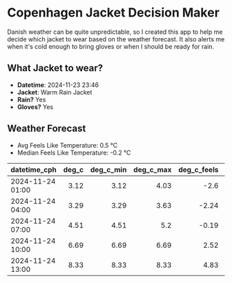 
# Copenhagen Jacket Decision Maker

Danish weather can be quite unpredictable, so I created this app to help me decide which jacket to wear based on the weather forecast. 
It also alerts me when it's cold enough to bring gloves or when I should be ready for rain.

## What Jacket to wear?

- **Datetime**: 2024-11-23 23:46
- **Jacket**: Warm Rain Jacket
- **Rain?** Yes
- **Gloves?** Yes

## Weather Forecast
- Avg Feels Like Temperature: 0.5 °C
- Median Feels Like Temperature: -0.2 °C

| datetime_cph     |   deg_c |   deg_c_min |   deg_c_max |   deg_c_feels | weather   | wind   | rain   |
|:-----------------|--------:|------------:|------------:|--------------:|:----------|:-------|:-------|
| 2024-11-24 01:00 |    3.12 |        3.12 |        4.03 |         -2.6  | Rain      | High   | Low    |
| 2024-11-24 04:00 |    3.29 |        3.29 |        3.63 |         -2.24 | Rain      | High   | Low    |
| 2024-11-24 07:00 |    4.51 |        4.51 |        5.2  |         -0.19 | Rain      | High   | Low    |
| 2024-11-24 10:00 |    6.69 |        6.69 |        6.69 |          2.52 | Rain      | High   | Medium |
| 2024-11-24 13:00 |    8.33 |        8.33 |        8.33 |          4.83 | Rain      | High   | Medium |
        
